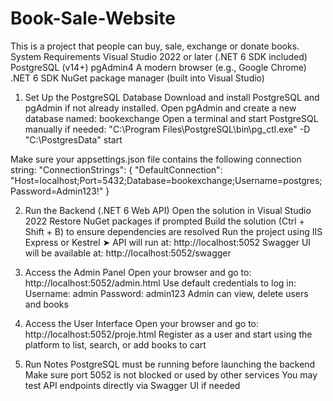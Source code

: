 # Book-Sale-Website
This is a project that people can buy, sale, exchange or donate books.
System Requirements
Visual Studio 2022 or later (.NET 6 SDK included)
PostgreSQL (v14+)
pgAdmin4
A modern browser (e.g., Google Chrome)
.NET 6 SDK
NuGet package manager (built into Visual Studio)

1. Set Up the PostgreSQL Database
Download and install PostgreSQL and pgAdmin if not already installed.
Open pgAdmin and create a new database named: bookexchange
Open a terminal and start PostgreSQL manually if needed:
"C:\Program Files\PostgreSQL<version>\bin\pg_ctl.exe" -D "C:\PostgresData" start

Make sure your appsettings.json file contains the following connection string:
"ConnectionStrings": {
"DefaultConnection": "Host=localhost;Port=5432;Database=bookexchange;Username=postgres;Password=Admin123!"
}

2. Run the Backend (.NET 6 Web API)
Open the solution in Visual Studio 2022
Restore NuGet packages if prompted
Build the solution (Ctrl + Shift + B) to ensure dependencies are resolved
Run the project using IIS Express or Kestrel
➤ API will run at: http://localhost:5052
Swagger UI will be available at: http://localhost:5052/swagger

3. Access the Admin Panel
Open your browser and go to: http://localhost:5052/admin.html
Use default credentials to log in:
Username: admin
Password: admin123
Admin can view, delete users and books

4. Access the User Interface
Open your browser and go to: http://localhost:5052/proje.html
Register as a user and start using the platform to list, search, or add books to cart

5. Run Notes
PostgreSQL must be running before launching the backend
Make sure port 5052 is not blocked or used by other services
You may test API endpoints directly via Swagger UI if needed

